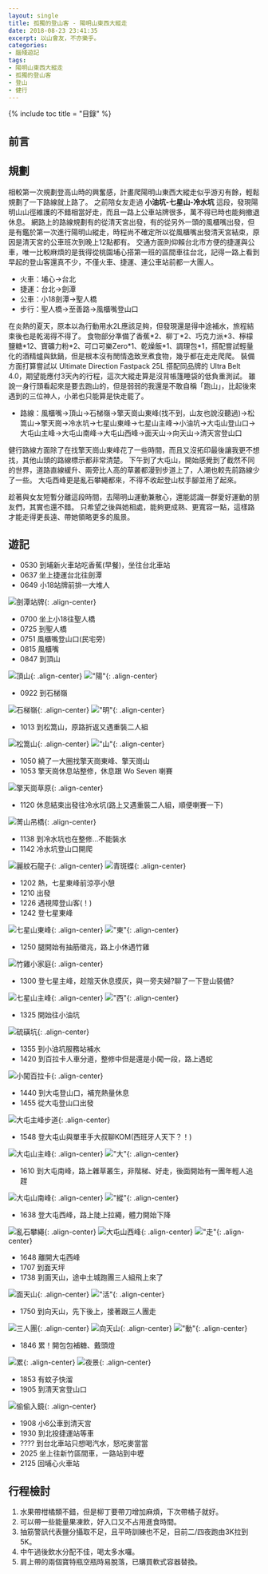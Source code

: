 ```yaml
---
layout: single
title: 孤獨的登山客 - 陽明山東西大縱走
date: 2018-08-23 23:41:35
excerpt: 以山會友，不亦樂乎。
categories:
- 腦殘遊記
tags:
- 陽明山東西大縱走
- 孤獨的登山客
- 登山
- 健行
---
```


{% include toc title = "目錄" %}

## 前言

## 規劃
相較第一次規劃登高山時的興奮感，計畫爬陽明山東西大縱走似乎游刃有餘，輕鬆規劃了一下路線就上路了。
之前陪女友走過 **小油坑-七星山-冷水坑** 這段，發現陽明山山徑維護的不錯相當好走，而且一路上公車站牌很多，萬不得已時也能夠撤退休息。
網路上的路線規劃有的從清天宮出發，有的從另外一頭的風櫃嘴出發，但是有鑑於第一次進行陽明山縱走，時程尚不確定所以從風櫃嘴出發清天宮結束，原因是清天宮的公車班次到晚上12點都有。
交通方面則仰賴台北市方便的捷運與公車，唯一比較麻煩的是我得從桃園埔心搭第一班的區間車往台北，記得一路上看到早起的登山客還真不少，不僅火車、捷運、連公車站前都一大團人。

- 火車：埔心→台北
- 捷運：台北→劍潭
- 公車：小18劍潭→聖人橋
- 步行：聖人橋→至善路→風櫃嘴登山口

在炎熱的夏天，原本以為行動用水2L應該足夠，但發現還是得中途補水，旅程結束後也是乾渴得不得了。
食物部分準備了香蕉\*2、柳丁\*2、巧克力派\*3、檸檬鹽糖\*12、寶礦力粉\*2、可口可樂Zero\*1、乾燥飯\*1、調理包\*1，搭配嘗試輕量化的酒精爐與鈦鍋，但是根本沒有閒情逸致烹煮食物，幾乎都在走走爬爬。
裝備方面打算嘗試以 Ultimate Direction Fastpack 25L 搭配同品牌的 Ultra Belt 4.0，期望能應付3天內的行程，這次大縱走算是沒背帳篷睡袋的低負重測試。
雖說一身行頭看起來是要去跑山的，但是弱弱的我還是不敢自稱「跑山」，比起後來遇到的三位神人，小弟也只能算是快走罷了。

- 路線：風櫃嘴→頂山→石梯嶺→擎天崗山東峰(找不到，山友也說沒聽過)→松篙山→擎天崗→冷水坑→七星山東峰→七星山主峰→小油坑→大屯山登山口→大屯山主峰→大屯山南峰→大屯山西峰→面天山→向天山→清天宮登山口

健行路線方面除了在找擎天崗山東峰花了一些時間，而且又沒拓印最後讓我更不想找，其他山頭的路線標示都非常清楚。
下午到了大屯山，開始感覺到了截然不同的世界，道路直線緩升、兩旁比人高的草叢都漫到步道上了，人潮也較先前路線少了一些。
大屯西峰更是亂石攀繩都來，不得不收起登山杖手腳並用了起來。

趁著與女友短暫分離這段時間，去陽明山運動兼散心，還能認識一群愛好運動的朋友們，其實也還不錯。
只希望之後與她相處，能夠更成熟、更寬容一點，這樣路才能走得更長遠、帶她領略更多的風景。

## 遊記

- 0530 到埔新火車站吃香蕉(早餐)，坐往台北車站
- 0637 坐上捷運台北往劍潭
- 0649 小18站牌前排一大堆人

![劍潭站牌](/assets/images/album/2018-08-11-陽明山東西大縱走/DSC_0140.JPG){: .align-center}
- 0700 坐上小18往聖人橋
- 0725 到聖人橋
- 0751 風櫃嘴登山口(民宅旁)
- 0815 風櫃嘴
- 0847 到頂山

![頂山](/assets/images/album/2018-08-11-陽明山東西大縱走/P1010654.JPG){: .align-center}
!["陽"](/assets/images/album/2018-08-11-陽明山東西大縱走/P1010652.JPG){: .align-center}
- 0922 到石梯嶺

![石梯嶺](/assets/images/album/2018-08-11-陽明山東西大縱走/P1010662.JPG){: .align-center}
!["明"](/assets/images/album/2018-08-11-陽明山東西大縱走/P1010657.JPG){: .align-center}
- 1013 到松篙山，原路折返又遇重裝二人組

![松篙山](/assets/images/album/2018-08-11-陽明山東西大縱走/P1010669.JPG){: .align-center}
!["山"](/assets/images/album/2018-08-11-陽明山東西大縱走/P1010668.JPG){: .align-center}
- 1050 繞了一大圈找擎天崗東峰、擎天崗山
- 1053 擎天崗休息站整修，休息跟 Wo Seven 喇賽

![擎天崗草原](/assets/images/album/2018-08-11-陽明山東西大縱走/P1010672.JPG){: .align-center}
- 1120 休息結束出發往冷水坑(路上又遇重裝二人組，順便喇賽一下)

![菁山吊橋](/assets/images/album/2018-08-11-陽明山東西大縱走/P1010677.JPG){: .align-center}
- 1138 到冷水坑也在整修...不能裝水
- 1142 冷水坑登山口開爬

![麗紋石龍子](/assets/images/album/2018-08-11-陽明山東西大縱走/P1010680.JPG){: .align-center}
![青斑蝶](/assets/images/album/2018-08-11-陽明山東西大縱走/P1010686.JPG){: .align-center}
- 1202 熱，七星東峰前涼亭小憩
- 1210 出發
- 1226 遇視障登山客(！)
- 1242 登七星東峰

![七星山東峰](/assets/images/album/2018-08-11-陽明山東西大縱走/P1010688.JPG){: .align-center}
!["東"](/assets/images/album/2018-08-11-陽明山東西大縱走/P1010687.JPG){: .align-center}
- 1250 腿開始有抽筋徵兆，路上小休遇竹雞

![竹雞小家庭](/assets/images/album/2018-08-11-陽明山東西大縱走/P1010696.JPG){: .align-center}
- 1300 登七星主峰，趁陰天休息摸灰，與一旁夫婦?聊了一下登山裝備?

![七星山主峰](/assets/images/album/2018-08-11-陽明山東西大縱走/P1010699.JPG){: .align-center}
!["西"](/assets/images/album/2018-08-11-陽明山東西大縱走/P1010701.JPG){: .align-center}
- 1325 開始往小油坑

![硫磺坑](/assets/images/album/2018-08-11-陽明山東西大縱走/P1010704.JPG){: .align-center}
- 1355 到小油坑服務站補水
- 1420 到百拉卡人車分道，整修中但是還是小闖一段，路上遇蛇

![小闖百拉卡](/assets/images/album/2018-08-11-陽明山東西大縱走/P1010707.JPG){: .align-center}
- 1440 到大屯登山口，補充熱量休息
- 1455 從大屯登山口出發

![大屯主峰步道](/assets/images/album/2018-08-11-陽明山東西大縱走/P1010708.JPG){: .align-center}
- 1548 登大屯山與單車手大叔聊KOM(西班牙人天下？！)

![大屯山主峰](/assets/images/album/2018-08-11-陽明山東西大縱走/P1010712.JPG){: .align-center}
!["大"](/assets/images/album/2018-08-11-陽明山東西大縱走/P1010711.JPG){: .align-center}
- 1610 到大屯南峰，路上雜草叢生，非階梯、好走，後面開始有一團年輕人追趕

![大屯山南峰](/assets/images/album/2018-08-11-陽明山東西大縱走/P1010715.JPG){: .align-center}
!["縱"](/assets/images/album/2018-08-11-陽明山東西大縱走/P1010714.JPG){: .align-center}
- 1638 登大屯西峰，路上陡上拉繩，體力開始下降

![亂石攀繩](/assets/images/album/2018-08-11-陽明山東西大縱走/P1010716.JPG){: .align-center}
![大屯山西峰](/assets/images/album/2018-08-11-陽明山東西大縱走/P1010719.JPG){: .align-center}
!["走"](/assets/images/album/2018-08-11-陽明山東西大縱走/P1010718.JPG){: .align-center}
- 1648 離開大屯西峰
- 1707 到面天坪
- 1738 到面天山，途中土城跑團三人組飛上來了

![面天山](/assets/images/album/2018-08-11-陽明山東西大縱走/P1010723.JPG){: .align-center}
!["活"](/assets/images/album/2018-08-11-陽明山東西大縱走/P1010722.JPG){: .align-center}
- 1750 到向天山，先下後上，接著跟三人團走

![三人團](/assets/images/album/2018-08-11-陽明山東西大縱走/1535044190160.jpg){: .align-center}
![向天山](/assets/images/album/2018-08-11-陽明山東西大縱走/P1010726.JPG){: .align-center}
!["動"](/assets/images/album/2018-08-11-陽明山東西大縱走/P1010727.JPG){: .align-center}
- 1846 累！開包包補糖、戴頭燈

![累](/assets/images/album/2018-08-11-陽明山東西大縱走/1535044193016.jpg){: .align-center}
![夜景](/assets/images/album/2018-08-11-陽明山東西大縱走/P1010729.JPG){: .align-center}
- 1853 有蚊子快溜
- 1905 到清天宮登山口

![偷偷入鏡](/assets/images/album/2018-08-11-陽明山東西大縱走/1535044196309.jpg){: .align-center}
- 1908 小6公車到清天宮
- 1930 到北投捷運站等車
- ???? 到台北車站只想喝汽水，怒吃麥當當
- 2025 坐上往新竹區間車，一路站到中壢
- 2125 回埔心火車站

## 行程檢討
1. 水果帶柑橘類不錯，但是柳丁要帶刀增加麻煩，下次帶橘子就好。
2. 可以帶一些能量果凍飲，好入口又不占用進食時間。
3. 抽筋警訊代表鹽分攝取不足，且平時訓練也不足，目前二/四夜跑由3K拉到5K。
4. 中午過後飲水分配不佳，喝太多水囉。
5. 肩上帶的兩個寶特瓶空瓶時易脫落，已購買軟式容器替換。

